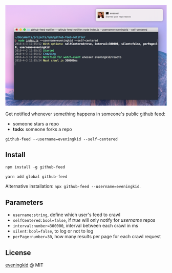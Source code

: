 <p align="center">
  <img src="media/screenshot.png" />
</p>

Get notified whenever something happens in someone's public github feed:
- someone stars a repo
- **todo:** someone forks a repo

```
github-feed --username=eveningkid --self-centered
```

## Install
```
npm install -g github-feed
```
```
yarn add global github-feed
```
Alternative installation: `npx github-feed --username=eveningkid`.

## Parameters
- `username:string`, define which user's feed to crawl
- `selfCentered:bool=false`, if *true* will only notify for *username* repos
- `interval:number=300000`, interval between each crawl in ms
- `silent:bool=false`, to log or not to log
- `perPage:number=30`, how many results per page for each crawl request

## License
[eveningkid](https://twitter.com/eveningkid) @ MIT
